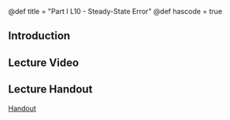 @def title = "Part I L10 - Steady-State Error"
@def hascode = true

## Introduction

## Lecture Video

## Lecture Handout
[Handout](/part_i/ME417_-_Controls_-_Part_I_Lecture_10_Steady_State_Error.pdf)